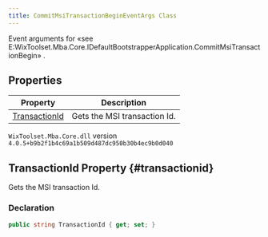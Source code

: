 ```yaml
---
title: CommitMsiTransactionBeginEventArgs Class
---
```

Event arguments for «see E:WixToolset.Mba.Core.IDefaultBootstrapperApplication.CommitMsiTransactionBegin» .
## Properties
| Property | Description |
| ------ | ----------- |
| [TransactionId](#transactionid) | Gets the MSI transaction Id. |
`WixToolset.Mba.Core.dll` version `4.0.5+b9b2f1b4c69a1b509d487dc950b30b4ec9b0d040`
## TransactionId Property {#transactionid}
Gets the MSI transaction Id.
### Declaration
```cs
public string TransactionId { get; set; }
```
